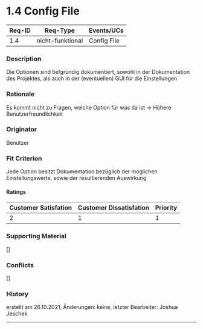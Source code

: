 # 1.4 Config File

| Req-ID | Req-Type         | Events/UCs  |
|--------|------------------|-------------|
| 1.4    | nicht-funktional | Config File |

### Description
Die Optionen sind tiefgründig dokumentiert, sowohl in der Dokumentation des Projektes, als auch in der (eventuellen) GUI für die Einstellungen

### Rationale
Es kommt nicht zu Fragen, welche Option für was da ist -> Höhere Benutzerfreundlichkeit

### Originator
Benutzer

### Fit Criterion
Jede Option besitzt Dokumentation bezüglich der möglichen Einstellungswerte, sowie der resultierenden Auswirkung

#### Ratings
| Customer Satisfation | Customer Dissatisfation | Priority |
|----------------------|-------------------------|----------|
| 2                    | 1                       | 1        |

### Supporting Material
[]

### Conflicts
[]

### History
erstellt am 26.10.2021,
Änderungen: keine,
letzter Bearbeiter: Joshua Jeschek

---
